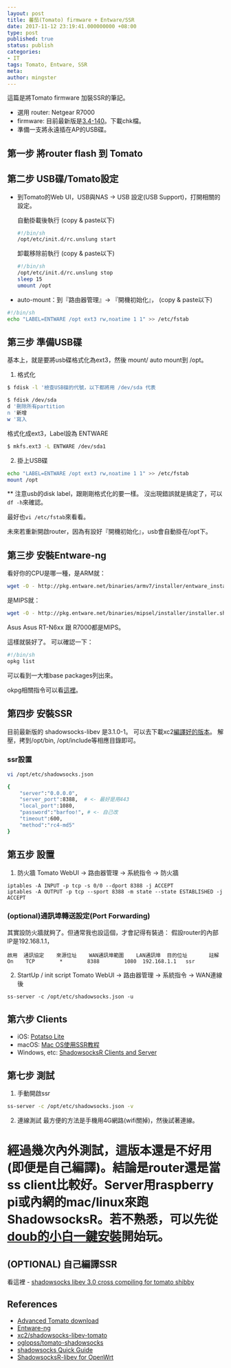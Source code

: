 ```yaml
---
layout: post
title: 蕃茄(Tomato) firmware + Entware/SSR
date: 2017-11-12 23:19:41.000000000 +08:00
type: post
published: true
status: publish
categories:
- IT
tags: Tomato, Entware, SSR
meta:
author: mingster
---
```


這篇是將Tomato firmware 加裝SSR的筆記。

- 選用 router: Netgear R7000
- firmware: 目前最新版是[3.4-140](https://advancedtomato.com/downloads/router/r7000)。下載chk檔。
- 準備一支將永遠插在AP的USB碟。

## 第一步 將router flash 到 Tomato

## 第二步 USB碟/Tomato設定

- 到Tomato的Web UI，USB與NAS -> USB 設定(USB Support)，打開相關的設定。

  自動掛載後執行 (copy & paste以下)
  ``` bash
  #!/bin/sh
  /opt/etc/init.d/rc.unslung start
  ```

  卸載移除前執行	 (copy & paste以下)
  ``` bash
  #!/bin/sh
  /opt/etc/init.d/rc.unslung stop
  sleep 15
  umount /opt
  ```

- auto-mount：到『路由器管理』-> 『開機初始化』，	 (copy & paste以下)
``` bash
#!/bin/sh
echo "LABEL=ENTWARE /opt ext3 rw,noatime 1 1" >> /etc/fstab
```

## 第三步 準備USB碟

基本上，就是要將usb碟格式化為ext3，然後 mount/ auto mount到 /opt。

1. 格式化
  ``` bash
  $ fdisk -l '檢查USB碟的代號，以下都將用 /dev/sda 代表
  ```

  ``` bash
  $ fdisk /dev/sda
  d '刪除所有partition
  n '新增
  w '寫入
  ```
  格式化成ext3，Label設為 ENTWARE
  ``` bash
  $ mkfs.ext3 -L ENTWARE /dev/sda1
  ```
2. 掛上USB碟
  ``` bash
  echo "LABEL=ENTWARE /opt ext3 rw,noatime 1 1" >> /etc/fstab
  mount /opt
  ```
  ** 注意usb的disk label，跟剛剛格式化的要一樣。
  沒出現錯誤就是搞定了，可以<code>df -h</code>來確認。

  最好也<code>vi /etc/fstab</code>來看看。

  未來若重新開啟router，因為有設好『開機初始化』，usb會自動掛在/opt下。

## 第三步 安裝Entware-ng
看好你的CPU是哪一種，是ARM就：
``` bash
wget -O - http://pkg.entware.net/binaries/armv7/installer/entware_install.sh | sh
```
是MIPS就：
``` bash
wget -O - http://pkg.entware.net/binaries/mipsel/installer/installer.sh | sh
```
Asus Asus RT-N6xx 跟 R7000都是MIPS。

這樣就裝好了。
可以確認一下：
``` bash
#!/bin/sh
opkg list
```
可以看到一大堆base packages列出來。

okpg相關指令可以看[這裡](http://wiki.openwrt.org/doc/techref/opkg)。

## 第四步 安裝SSR
目前最新版的 shadowsocks-libev 是3.1.0-1。
可以去下載xc2[編譯好的版本](https://github.com/xc2/shadowsocks-libev-tomato/releases)。
解壓，拷到/opt/bin, /opt/include等相應目錄即可。

### ssr設置
``` bash
vi /opt/etc/shadowsocks.json
```
``` bash
{
    "server":"0.0.0.0",
    "server_port":8388,  # <- 最好是用443
    "local_port":1080,
    "password":"barfoo!", # <- 自己改
    "timeout":600,
    "method":"rc4-md5"
}
```

## 第五步 設置
1. 防火牆
Tomato WebUI -> 路由器管理 -> 系統指令 -> 防火牆
```
iptables -A INPUT -p tcp -s 0/0 --dport 8388 -j ACCEPT
iptables -A OUTPUT -p tcp --sport 8388 -m state --state ESTABLISHED -j ACCEPT
```
### (optional)通訊埠轉送設定(Port Forwarding)
其實設防火牆就夠了。但通常我也設這個，才會記得有裝過：
假設router的內部IP是192.168.1.1，
```
啟用	通訊協定	來源位址	WAN通訊埠範圍	LAN通訊埠	目的位址	   註解
On    TCP        *        8388        1080  192.168.1.1   ssr
```

2. StartUp / init script
Tomato WebUI -> 路由器管理 -> 系統指令 -> WAN連線後
```
ss-server -c /opt/etc/shadowsocks.json -u
```

## 第六步 Clients
- iOS: [Potatso Lite](https://itunes.apple.com/us/app/potatso-lite/id1239860606?mt=8)
- macOS: [Mac OS使用SSR教程](https://www.elink.hk/knowledgebase/90/Mac-OSSSR.html)
- Windows, etc: [ShadowsocksR Clients and Server](https://dcamero.azurewebsites.net/shadowsocksr.html)

## 第七步 測試
1. 手動開啟ssr
``` bash
ss-server -c /opt/etc/shadowsocks.json -v
```
2. 連線測試
最方便的方法是手機用4G網路(wifi關掉)，然後試著連線。

# 經過幾次內外測試，這版本還是不好用(即便是自己編譯)。結論是router還是當ss client比較好。Server用raspberry pi或內網的mac/linux來跑ShadowsocksR。若不熟悉，可以先從[doub的小白一鍵安裝](https://doub.io/ss-jc42/)開始玩。

## (OPTIONAL) 自己編譯SSR
看這裡 - [shadowsocks libev 3.0 cross compiling for tomato shibby](https://ilmvfx.wordpress.com/2017/02/04/shadowsocks-libev-3-0-cross-compiling-for-tomato-shibby/)


## References
 - [Advanced Tomato download](https://advancedtomato.com/downloads/router/r7000)
 - [Entware-ng](https://github.com/Entware-ng/Entware-ng/wiki/Install-on-the-TomatoUSB)
 - [xc2/shadowsocks-libev-tomato](https://github.com/xc2/shadowsocks-libev-tomato)
 - [oglopss/tomato-shadowsocks](https://github.com/oglopss/tomato-shadowsocks)
 - [shadowsocks Quick Guide](https://shadowsocks.org/en/config/quick-guide.html)
 - [ShadowsocksR-libev for OpenWrt](https://github.com/ywb94/openwrt-ssr)
